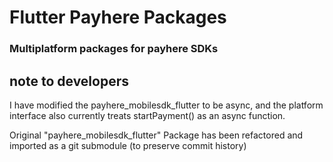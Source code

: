 # Flutter Payhere Packages
### Multiplatform packages for payhere SDKs ###

## note to developers ##
I have modified the payhere_mobilesdk_flutter to be async, and the platform interface also currently treats startPayment()
as an async function.

Original "payhere_mobilesdk_flutter" Package has been refactored and imported as a git submodule
(to preserve commit history)